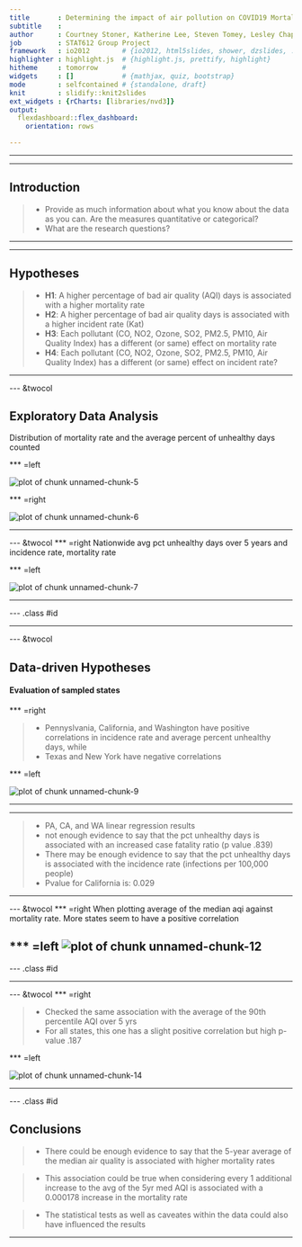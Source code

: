 ```yaml
---
title       : Determining the impact of air pollution on COVID19 Mortality and Incidence Rate in the US
subtitle    : 
author      : Courtney Stoner, Katherine Lee, Steven Tomey, Lesley Chapman
job         : STAT612 Group Project
framework   : io2012        # {io2012, html5slides, shower, dzslides, ...}
highlighter : highlight.js  # {highlight.js, prettify, highlight}
hitheme     : tomorrow      # 
widgets     : []            # {mathjax, quiz, bootstrap}
mode        : selfcontained # {standalone, draft}
knit        : slidify::knit2slides
ext_widgets : {rCharts: [libraries/nvd3]}
output:
  flexdashboard::flex_dashboard:
    orientation: rows

---
```










---

---
## Introduction

> - Provide as much information about what you know about the data as you can. Are the measures quantitative or categorical? 
> - What are the research questions? 

---

---
## Hypotheses

> - **H1**: A higher percentage of bad air quality (AQI) days is associated with a higher mortality rate 
> - **H2**: A higher percentage of bad air quality days is associated with a higher incident rate (Kat)
> - **H3**: Each pollutant (CO, NO2, Ozone, SO2, PM2.5, PM10, Air Quality Index) has a different (or same) effect on mortality rate
> - **H4**: Each pollutant (CO, NO2, Ozone, SO2, PM2.5, PM10, Air Quality Index) has a different (or same) effect on incident rate? 

---


--- &twocol

## Exploratory Data Analysis

Distribution of mortality rate and the average percent of unhealthy days counted

*** =left

![plot of chunk unnamed-chunk-5](assets/fig/unnamed-chunk-5-1.png)

*** =right

![plot of chunk unnamed-chunk-6](assets/fig/unnamed-chunk-6-1.png)

---


--- &twocol
*** =right
Nationwide avg pct unhealthy days over 5 years and incidence rate, mortality rate

*** =left

![plot of chunk unnamed-chunk-7](assets/fig/unnamed-chunk-7-1.png)

---

--- .class #id

---

--- &twocol

## Data-driven Hypotheses

#### Evaluation of sampled states

*** =right

> - Pennyslvania, California, and Washington have positive correlations in incidence rate and average percent unhealthy days, while
> - Texas and New York have negative correlations

*** =left

![plot of chunk unnamed-chunk-9](assets/fig/unnamed-chunk-9-1.png)




---




--- 


> - PA, CA, and WA linear regression results
> - not enough evidence to say that the pct unhealthy days is associated with an increased case fatality ratio (p value .839)
> - There may be enough evidence to say that the pct unhealthy days is associated with the incidence rate (infections per 100,000 people)
> - Pvalue for California is: 0.029



---

--- &twocol
*** =right
When plotting average of the median aqi against mortality rate. More states seem to have a positive correlation

*** =left
![plot of chunk unnamed-chunk-12](assets/fig/unnamed-chunk-12-1.png)
---

--- .class #id 

---

--- &twocol
*** =right
> - Checked the same association with the average of the 90th percentile AQI over 5 yrs
> - For all states, this one has a slight positive correlation but high p-value .187 

*** =left

![plot of chunk unnamed-chunk-14](assets/fig/unnamed-chunk-14-1.png)


---


--- .class #id 

## Conclusions

> - There could be enough evidence to say that the 5-year average of the median air quality is associated with higher mortality rates 

> - This association could be true when considering every 1 additional increase to the avg of the 5yr med AQI is associated with a 0.000178 increase in the mortality rate

> - The statistical tests as well as caveates within the data could also have influenced the results

---


